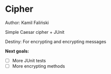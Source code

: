 # Cipher
Author: Kamil Faliński

Simple Caesar cipher + JUnit

Destiny: For encrypting and encrypting messages

__Next goals:__
- [ ] More JUnit tests
- [ ] More encrypting methods
